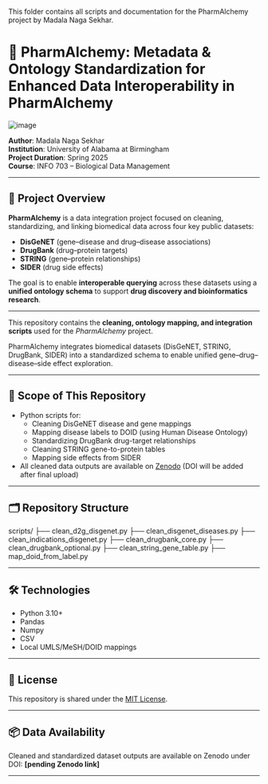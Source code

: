 This folder contains all scripts and documentation for the PharmAlchemy project by Madala Naga Sekhar.

# 🧪 PharmAlchemy: Metadata & Ontology Standardization for Enhanced Data Interoperability in PharmAlchemy
![image](https://github.com/user-attachments/assets/ac876802-4078-452d-aa3b-55f82a902b0a)


**Author**: Madala Naga Sekhar  
**Institution**: University of Alabama at Birmingham  
**Project Duration**: Spring 2025  
**Course**: INFO 703 – Biological Data Management

---

## 📌 Project Overview

**PharmAlchemy** is a data integration project focused on cleaning, standardizing, and linking biomedical data across four key public datasets:

- **DisGeNET** (gene–disease and drug–disease associations)
- **DrugBank** (drug–protein targets)
- **STRING** (gene–protein relationships)
- **SIDER** (drug side effects)

The goal is to enable **interoperable querying** across these datasets using a **unified ontology schema** to support **drug discovery and bioinformatics research**.

---


This repository contains the **cleaning, ontology mapping, and integration scripts** used for the *PharmAlchemy* project.

PharmAlchemy integrates biomedical datasets (DisGeNET, STRING, DrugBank, SIDER) into a standardized schema to enable unified gene–drug–disease–side effect exploration.

---

## 🧪 Scope of This Repository

- Python scripts for:
  - Cleaning DisGeNET disease and gene mappings
  - Mapping disease labels to DOID (using Human Disease Ontology)
  - Standardizing DrugBank drug-target relationships
  - Cleaning STRING gene-to-protein tables
  - Mapping side effects from SIDER
- All cleaned data outputs are available on [Zenodo](https://zenodo.org/) (DOI will be added after final upload)

---

## 🗂 Repository Structure
scripts/
├── clean_d2g_disgenet.py
├── clean_disgenet_diseases.py
├── clean_indications_disgenet.py
├── clean_drugbank_core.py
├── clean_drugbank_optional.py
├── clean_string_gene_table.py
├── map_doid_from_label.py



---

## 🛠 Technologies

- Python 3.10+
- Pandas
- Numpy
- CSV
- Local UMLS/MeSH/DOID mappings

---

## 🧾 License

This repository is shared under the [MIT License](LICENSE).

---

## 📦 Data Availability

Cleaned and standardized dataset outputs are available on Zenodo under DOI: **[pending Zenodo link]**

---



